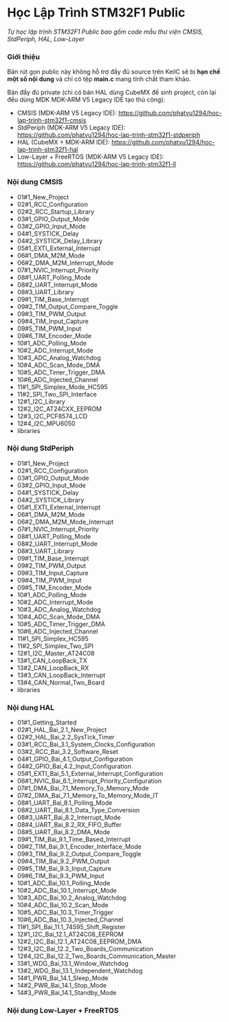 # Học Lập Trình STM32F1 Public
*Tự học lập trình STM32F1 Public bao gồm code mẫu thư viện CMSIS, StdPeriph, HAL, Low-Layer*

### Giới thiệu
Bản rút gọn public này không hỗ trợ đầy đủ source trên KeilC sẽ bị **hạn chế một số nội dung**
và chỉ có tệp **main.c** mang tính chất tham khảo.

Bản đầy đủ private (chỉ có bản HAL dùng CubeMX để sinh project, còn lại đều dùng MDK MDK-ARM V5 Legacy IDE tạo thủ công):
- CMSIS (MDK-ARM V5 Legacy IDE): https://github.com/phatvu1294/hoc-lap-trinh-stm32f1-cmsis
- StdPeriph (MDK-ARM V5 Legacy IDE): https://github.com/phatvu1294/hoc-lap-trinh-stm32f1-stdperiph
- HAL (CubeMX + MDK-ARM IDE): https://github.com/phatvu1294/hoc-lap-trinh-stm32f1-hal
- Low-Layer + FreeRTOS (MDK-ARM V5 Legacy IDE): https://github.com/phatvu1294/hoc-lap-trinh-stm32f1-ll

### Nội dung CMSIS
- 01#1_New_Project
- 02#1_RCC_Configuration
- 02#2_RCC_Startup_Library
- 03#1_GPIO_Output_Mode
- 03#2_GPIO_Input_Mode
- 04#1_SYSTICK_Delay
- 04#2_SYSTICK_Delay_Library
- 05#1_EXTI_External_Interrupt
- 06#1_DMA_M2M_Mode
- 06#2_DMA_M2M_Interrupt_Mode
- 07#1_NVIC_Interrupt_Priority
- 08#1_UART_Polling_Mode
- 08#2_UART_Interrupt_Mode
- 08#3_UART_Library
- 09#1_TIM_Base_Interrupt
- 09#2_TIM_Output_Compare_Toggle
- 09#3_TIM_PWM_Output
- 09#4_TIM_Input_Capture
- 09#5_TIM_PWM_Input
- 09#6_TIM_Encoder_Mode
- 10#1_ADC_Polling_Mode
- 10#2_ADC_Interrupt_Mode
- 10#3_ADC_Analog_Watchdog
- 10#4_ADC_Scan_Mode_DMA
- 10#5_ADC_Timer_Trigger_DMA
- 10#6_ADC_Injected_Channel
- 11#1_SPI_Simplex_Mode_HC595
- 11#2_SPI_Two_SPI_Interface
- 12#1_I2C_Library
- 12#2_I2C_AT24CXX_EEPROM
- 12#3_I2C_PCF8574_LCD
- 12#4_I2C_MPU6050
- libraries

### Nội dung StdPeriph
- 01#1_New_Project
- 02#1_RCC_Configuration
- 03#1_GPIO_Output_Mode
- 03#2_GPIO_Input_Mode
- 04#1_SYSTICK_Delay
- 04#2_SYSTICK_Library
- 05#1_EXTI_External_Interrupt
- 06#1_DMA_M2M_Mode
- 06#2_DMA_M2M_Mode_Interrupt
- 07#1_NVIC_Interrupt_Priority
- 08#1_UART_Polling_Mode
- 08#2_UART_Interrupt_Mode
- 08#3_UART_Library
- 09#1_TIM_Base_Interrupt
- 09#2_TIM_PWM_Output
- 09#3_TIM_Input_Capture
- 09#4_TIM_PWM_Input
- 09#5_TIM_Encoder_Mode
- 10#1_ADC_Polling_Mode
- 10#2_ADC_Interrupt_Mode
- 10#3_ADC_Analog_Watchdog
- 10#4_ADC_Scan_Mode_DMA
- 10#5_ADC_Timer_Trigger_DMA
- 10#6_ADC_Injected_Channel
- 11#1_SPI_Simplex_HC595
- 11#2_SPI_Simplex_Two_SPI
- 12#1_I2C_Master_AT24C08
- 13#1_CAN_LoopBack_TX
- 13#2_CAN_LoopBack_RX
- 13#3_CAN_LoopBack_Interrupt
- 13#4_CAN_Normal_Two_Board
- libraries

### Nội dung HAL
- 01#1_Getting_Started
- 02#1_HAL_Bai_2.1_New_Project
- 02#2_HAL_Bai_2.2_SysTick_Timer
- 03#1_RCC_Bai_3.1_System_Clocks_Configuration
- 03#2_RCC_Bai_3.2_Software_Reset
- 04#1_GPIO_Bai_4.1_Output_Configuration
- 04#2_GPIO_Bai_4.2_Input_Configuration
- 05#1_EXTI_Bai_5.1_External_Interrupt_Configuration
- 06#1_NVIC_Bai_6.1_Interrupt_Priority_Configuration
- 07#1_DMA_Bai_7.1_Memory_To_Memory_Mode
- 07#2_DMA_Bai_7.1_Memory_To_Memory_Mode_IT
- 08#1_UART_Bai_8.1_Polling_Mode
- 08#2_UART_Bai_8.1_Data_Type_Conversion
- 08#3_UART_Bai_8.2_Interrupt_Mode
- 08#4_UART_Bai_8.2_RX_FIFO_Buffer
- 08#5_UART_Bai_8.2_DMA_Mode
- 09#1_TIM_Bai_9.1_Time_Based_Interrupt
- 09#2_TIM_Bai_9.1_Encoder_Interface_Mode
- 09#3_TIM_Bai_9.2_Output_Compare_Toggle
- 09#4_TIM_Bai_9.2_PWM_Output
- 09#5_TIM_Bai_9.3_Input_Capture
- 09#6_TIM_Bai_9.3_PWM_Input
- 10#1_ADC_Bai_10.1_Polling_Mode
- 10#2_ADC_Bai_10.1_Interrupt_Mode
- 10#3_ADC_Bai_10.2_Analog_Watchdog
- 10#4_ADC_Bai_10.2_Scan_Mode
- 10#5_ADC_Bai_10.3_Timer_Trigger
- 10#6_ADC_Bai_10.3_Injected_Channel
- 11#1_SPI_Bai_11.1_74595_Shift_Register
- 12#1_I2C_Bai_12.1_AT24C08_EEPROM
- 12#2_I2C_Bai_12.1_AT24C08_EEPROM_DMA
- 12#3_I2C_Bai_12.2_Two_Boards_Communication
- 12#4_I2C_Bai_12.2_Two_Boards_Communication_Master
- 13#1_WDG_Bai_13.1_Window_Watchdog
- 13#2_WDG_Bai_13.1_Independent_Watchdog
- 14#1_PWR_Bai_14.1_Sleep_Mode
- 14#2_PWR_Bai_14.1_Stop_Mode
- 14#3_PWR_Bai_14.1_Standby_Mode

### Nội dung Low-Layer + FreeRTOS
